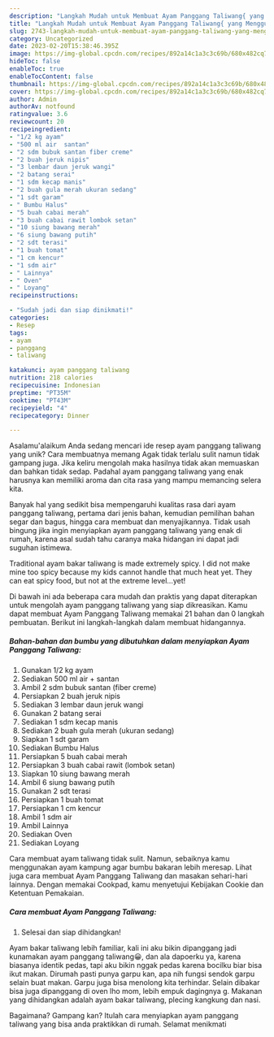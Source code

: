 ```yaml
---
description: "Langkah Mudah untuk Membuat Ayam Panggang Taliwang{ yang Menggugah Selera"
title: "Langkah Mudah untuk Membuat Ayam Panggang Taliwang{ yang Menggugah Selera"
slug: 2743-langkah-mudah-untuk-membuat-ayam-panggang-taliwang-yang-menggugah-selera
category: Uncategorized
date: 2023-02-20T15:38:46.395Z
image: https://img-global.cpcdn.com/recipes/892a14c1a3c3c69b/680x482cq70/ayam-panggang-taliwang-foto-resep-utama.jpg
hideToc: false
enableToc: true
enableTocContent: false
thumbnail: https://img-global.cpcdn.com/recipes/892a14c1a3c3c69b/680x482cq70/ayam-panggang-taliwang-foto-resep-utama.jpg
cover: https://img-global.cpcdn.com/recipes/892a14c1a3c3c69b/680x482cq70/ayam-panggang-taliwang-foto-resep-utama.jpg
author: Admin
authorAv: notfound
ratingvalue: 3.6
reviewcount: 20
recipeingredient:
- "1/2 kg ayam"
- "500 ml air  santan"
- "2 sdm bubuk santan fiber creme"
- "2 buah jeruk nipis"
- "3 lembar daun jeruk wangi"
- "2 batang serai"
- "1 sdm kecap manis"
- "2 buah gula merah ukuran sedang"
- "1 sdt garam"
- " Bumbu Halus"
- "5 buah cabai merah"
- "3 buah cabai rawit lombok setan"
- "10 siung bawang merah"
- "6 siung bawang putih"
- "2 sdt terasi"
- "1 buah tomat"
- "1 cm kencur"
- "1 sdm air"
- " Lainnya"
- " Oven"
- " Loyang"
recipeinstructions:

- "Sudah jadi dan siap dinikmati!"
categories:
- Resep
tags:
- ayam
- panggang
- taliwang

katakunci: ayam panggang taliwang 
nutrition: 218 calories
recipecuisine: Indonesian
preptime: "PT35M"
cooktime: "PT43M"
recipeyield: "4"
recipecategory: Dinner

---
```



Asalamu'alaikum Anda sedang mencari ide resep ayam panggang taliwang yang unik? Cara membuatnya memang Agak tidak terlalu sulit namun tidak gampang juga. Jika keliru mengolah maka hasilnya tidak akan memuaskan dan bahkan tidak sedap. Padahal ayam panggang taliwang yang enak harusnya kan memiliki aroma dan cita rasa yang mampu memancing selera kita.


Banyak hal yang sedikit bisa mempengaruhi kualitas rasa dari ayam panggang taliwang, pertama dari jenis bahan, kemudian pemilihan bahan segar dan bagus, hingga cara membuat dan menyajikannya. Tidak usah bingung jika ingin menyiapkan ayam panggang taliwang yang enak di rumah, karena asal sudah tahu caranya maka hidangan ini dapat jadi suguhan istimewa.

Traditional ayam bakar taliwang is made extremely spicy. I did not make mine too spicy because my kids cannot handle that much heat yet. They can eat spicy food, but not at the extreme level…yet!


Di bawah ini ada beberapa cara mudah dan praktis yang dapat diterapkan untuk mengolah ayam panggang taliwang yang siap dikreasikan. Kamu dapat membuat Ayam Panggang Taliwang memakai 21 bahan dan 0 langkah pembuatan. Berikut ini langkah-langkah dalam membuat hidangannya.

<!--inarticleads1-->

##### Bahan-bahan dan bumbu yang dibutuhkan dalam menyiapkan Ayam Panggang Taliwang:

1. Gunakan 1/2 kg ayam
1. Sediakan 500 ml air + santan
1. Ambil 2 sdm bubuk santan (fiber creme)
1. Persiapkan 2 buah jeruk nipis
1. Sediakan 3 lembar daun jeruk wangi
1. Gunakan 2 batang serai
1. Sediakan 1 sdm kecap manis
1. Sediakan 2 buah gula merah (ukuran sedang)
1. Siapkan 1 sdt garam
1. Sediakan  Bumbu Halus
1. Persiapkan 5 buah cabai merah
1. Persiapkan 3 buah cabai rawit (lombok setan)
1. Siapkan 10 siung bawang merah
1. Ambil 6 siung bawang putih
1. Gunakan 2 sdt terasi
1. Persiapkan 1 buah tomat
1. Persiapkan 1 cm kencur
1. Ambil 1 sdm air
1. Ambil  Lainnya
1. Sediakan  Oven
1. Sediakan  Loyang


Cara membuat ayam taliwang tidak sulit. Namun, sebaiknya kamu menggunakan ayam kampung agar bumbu bakaran lebih meresap. Lihat juga cara membuat Ayam Panggang Taliwang dan masakan sehari-hari lainnya. Dengan memakai Cookpad, kamu menyetujui Kebijakan Cookie dan Ketentuan Pemakaian. 

<!--inarticleads2-->

##### Cara membuat Ayam Panggang Taliwang:


1. Selesai dan siap dihidangkan!

Ayam bakar taliwang lebih familiar, kali ini aku bikin dipanggang jadi kunamakan ayam panggang taliwang😀, dan ala dapoerku ya, karena biasanya identik pedas, tapi aku bikin nggak pedas karena bocilku biar bisa ikut makan. Dirumah pasti punya garpu kan, apa nih fungsi sendok garpu selain buat makan. Garpu juga bisa menolong kita terhindar. Selain dibakar bisa juga dipanggang di oven lho mom, lebih empuk dagingnya g. Makanan yang dihidangkan adalah ayam bakar taliwang, plecing kangkung dan nasi. 

Bagaimana? Gampang kan? Itulah cara menyiapkan ayam panggang taliwang yang bisa anda praktikkan di rumah. Selamat menikmati

